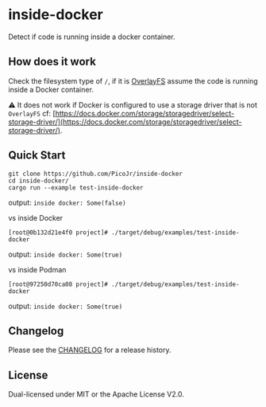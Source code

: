 # inside-docker

Detect if code is running inside a docker container.

## How does it work

Check the filesystem type of `/`, if it is [OverlayFS](https://en.wikipedia.org/wiki/OverlayFS) assume the code
is running inside a Docker container.

:warning: It does not work if Docker is configured to use a storage driver that is not `OverlayFS` cf: [https://docs.docker.com/storage/storagedriver/select-storage-driver/](https://docs.docker.com/storage/storagedriver/select-storage-driver/).

## Quick Start

```
git clone https://github.com/PicoJr/inside-docker
cd inside-docker/
cargo run --example test-inside-docker
```

output: `inside docker: Some(false)`

vs inside Docker

```
[root@0b132d21e4f0 project]# ./target/debug/examples/test-inside-docker 
```

output: `inside docker: Some(true)`

vs inside Podman

```
[root@97250d70ca08 project]# ./target/debug/examples/test-inside-docker 
```

output: `inside docker: Some(true)`

## Changelog

Please see the [CHANGELOG](CHANGELOG.md) for a release history.

## License

Dual-licensed under MIT or the Apache License V2.0.